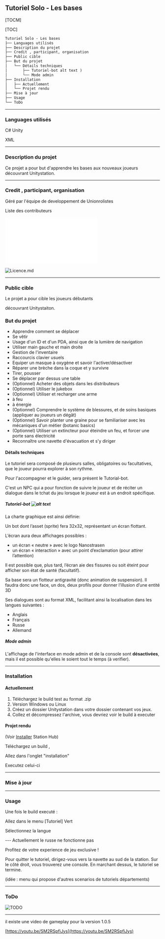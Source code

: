## Tutoriel Solo - Les bases

[TOCM]

[TOC]

```Markdown
Tutoriel Solo - Les bases
├── Languages utilisés
├── Description du projet
├── Credit , participant, organisation
├── Public cible
├── But du projet
│	└── Détails techniques
│		├── Tutoriel-bot alt text )
│		└── Mode admin
├── Installation
│ 	├── Actuellement
│   └── Projet rendu
├── Mise à jour
├── Usage
└── ToDo
```

-------------

### Languages utilisés

C# Unity

XML

-------------

  

### Description du projet

Ce projet a pour but d'apprendre les bases aux nouveaux joueurs découvrant Unitystation.

-------------

### Credit , participant, organisation

Géré par l'équipe de developpement de Unionrolistes

Liste des contributeurs

![Credit.md]([https://github.com/Unitystation-fork/UnityStation-Tutorial/blob/main/Credit.md)

![Licence.md]((https://github.com/Unitystation-fork/UnityStation-Tutorial/blob/main/LICENSE))

-------------

### Public cible

Le projet a pour cible les joueurs débutants

découvrant Unitystaiton.

  

### But du projet

-   Apprendre comment se déplacer
-   Se vêtir
-   Usage d'un ID et d'un PDA, ainsi que de la lumière de navigation
-   Utiliser main gauche et main droite
-   Gestion de l'inventaire
-   Raccourcis clavier usuels
-   Equiper un masque à oxygène et savoir l'activer/désactiver
-   Réparer une brèche dans la coque et y survivre
-   Tirer, pousser
-   Se déplacer par dessus une table
-   (Optionnel) Acheter des objets dans les distributeurs
-   (Optionnel) Utiliser le jukebox
-   (Optionnel) Utiliser et recharger une arme
-   à feu
-   à énergie
-   (Optionnel) Comprendre le système de blessures, et de soins basiques (appliquer au joueurs un dégât)
-   (Optionnel) Savoir planter une graine pour se familiariser avec les mécaniques d'un métier (botanic basics)
-   (Optionnel) Utiliser un extincteur pour éteindre un feu, et forcer une porte sans électricité
-   Reconnaître une navette d'évacuation et s'y diriger
 

#### Détails techniques

Le tutoriel sera composé de plusieurs salles, obligatoires ou facultatives, que le joueur pourra explorer à son rythme.
 
Pour l'accompagner et le guider, sera présent le Tutorial-bot.

C'est un NPC qui a pour fonction de suivre le joueur et de réciter un dialogue dans le tchat du jeu lorsque le joueur est à un endroit spécifique.

##### Tutoriel-bot ![alt text](https://raw.githubusercontent.com/Unitystation-fork/UnityStation-Tutorial/main/Assets/Textures/Bot/Attention-Front/attention-front-1.gif)

La charte graphique est ainsi définie:

Un bot dont l’asset (sprite) fera 32x32, représentant un écran flottant.

L’écran aura deux affichages possibles :

-   un écran « neutre » avec le logo Nanostrasen
-   un écran « interaction » avec un point d’exclamation (pour attirer l’attention)

Il est possible que, plus tard, l’écran aie des fissures ou soit éteint pour afficher son état de santé  (facultatif).

Sa base sera un flotteur antigravité (donc animation de suspension). Il faudra donc une face, un dos, deux profils pour donner l’illusion d’une entité 3D

 
Ses dialogues sont au format XML, facilitant ainsi la localisation dans les langues suivantes :

-   Anglais
-   Français
-   Russe
-   Allemand

##### Mode admin

L'affichage de l'interface en mode admin et de la console sont **désactivées**, mais il est possible qu'elles le soient tout le temps (à verifier).

-------------

### Installation
#### Actuellement

 1. Téléchargez le build test au format .zip
 2. Version Windows ou Linux
 3. Créez un dossier Unitystation dans votre dossier contenant vos jeux.
 4. Collez et décompressez l'archive, vous devriez voir le build à executer

  
#### Projet rendu

(Voir [Installer]([https://github.com/Unitystation-fork/Unitystation-WikiV2/blob/main/docs/1_HowToInstallGame/1_HowInstall.FR.md](https://github.com/Unitystation-fork/Unitystation-WikiV2/blob/main/docs/1_HowToInstallGame/1_HowInstall.FR.md)) Station Hub)

Téléchargez un build ,

Allez dans l'onglet "installation"

Executez celui-ci

  

-------------

### Mise à jour

-------------

### Usage

Une fois le build executé :

Allez dans le menu [Tutoriel] Vert

Sélectionnez la langue

--- Actuellement le russe ne fonctionne pas

Profitez de votre experience de jeu exclusive !

  

Pour quitter le tutoriel, dirigez-vous vers la navette au sud de la station. Sur le côté droit, vous trouverez une console. En marchant dessus, le tutoriel se termine.

  

(idée : menu qui propose d'autres scenarios de tutoriels départements)

---

### ToDo

![TODO](https://github.com/orgs/Unitystation-fork/projects/1/views/4?visibleFields=%5B%22Title%22%2C%22Repository%22%2C%22Assignees%22%2C%22Status%22%5D](https://github.com/orgs/Unitystation-fork/projects/1/views/4?visibleFields=%5B%22Title%22%2C%22Labels%22%2C%22Assignees%22%2C%22Repository%22%2C%22Status%22%5D))

  

-------------

il existe une video de gameplay pour la version 1.0.5

[https://youtu.be/SM2RSpfiJys](https://youtu.be/SM2RSpfiJys)

 
